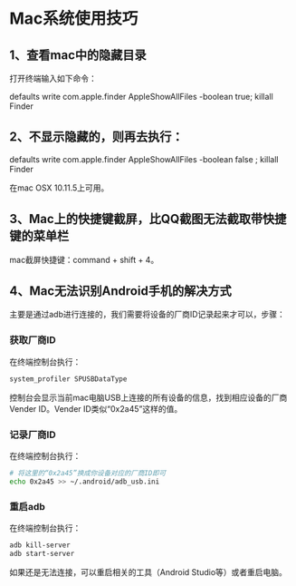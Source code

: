 # Mac系统使用技巧

## 1、查看mac中的隐藏目录
打开终端输入如下命令：

defaults write com.apple.finder AppleShowAllFiles -boolean true; killall Finder

## 2、不显示隐藏的，则再去执行：

defaults write com.apple.finder AppleShowAllFiles -boolean false ; killall Finder

在mac OSX 10.11.5上可用。

## 3、Mac上的快捷键截屏，比QQ截图无法截取带快捷键的菜单栏
mac截屏快捷键：command + shift + 4。

## 4、Mac无法识别Android手机的解决方式

主要是通过adb进行连接的，我们需要将设备的厂商ID记录起来才可以，步骤：

### 获取厂商ID

在终端控制台执行：

```sh
system_profiler SPUSBDataType
```

控制台会显示当前mac电脑USB上连接的所有设备的信息，找到相应设备的厂商Vender ID。Vender ID类似“0x2a45”这样的值。   

### 记录厂商ID 

在终端控制台执行：  

```sh
# 将这里的“0x2a45”换成你设备对应的厂商ID即可
echo 0x2a45 >> ~/.android/adb_usb.ini
```  

### 重启adb  

在终端控制台执行：

```sh
adb kill-server
adb start-server
```  

如果还是无法连接，可以重启相关的工具（Android Studio等）或者重启电脑。  









